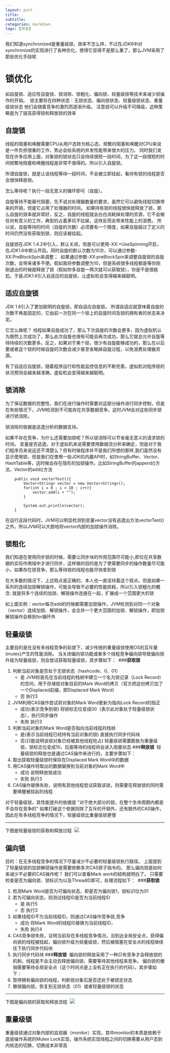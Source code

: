 ```yaml
---
layout: post
title: 
subtitle: 
categories: markdown
tags: [并发]
---
```




我们知道synchronized是重量级锁，效率不怎么样，不过在JDK6中对synchronize的实现进行了各种优化，使得它显得不是那么重了，那么JVM采用了那些优化手段呢

# 锁优化
如自旋锁、适应性自旋锁、锁消除、锁粗化、偏向锁、轻量级锁等技术来减少锁操作的开销。 
锁主要存在四种状态：无锁状态、偏向锁状态、轻量级锁状态、重量级锁状态
他们会随着竞争的激烈而逐渐升级。
注意锁可以升级不可降级，这种策略是为了提高获得锁和释放锁的效率
## 自旋锁
线程的阻塞和唤醒需要CPU从用户态转为核心态，频繁的阻塞和唤醒对CPU来说是一件负担很重的工作，势必会给系统的并发性能带来很大的压力。
同时我们发现在许多应用上面，对象锁的锁状态只会持续很短一段时间，为了这一段很短的时间频繁地阻塞和唤醒线程是非常不值得的。所以引入自旋锁。

所谓自旋锁，就是让该线程等待一段时间，不会被立即挂起，看持有锁的线程是否会很快释放锁。

怎么等待呢？执行一段无意义的循环即可（自旋）。

自旋等待不能替代阻塞，先不说对处理器数量的要求，虽然它可以避免线程切换带来的开销，但是它占用了处理器的时间。
如果持有锁的线程很快就释放了锁，那么自旋的效率就非常好，反之，自旋的线程就会白白消耗掉处理的资源，它不会做任何有意义的工作，典型的占着茅坑不拉屎，这样反而会带来性能上的浪费。
所以说，自旋等待的时间（自旋的次数）必须要有一个限度，如果自旋超过了定义的时间仍然没有获取到锁，则应该被挂起。 

自旋锁在JDK 1.4.2中引入，默认关闭，但是可以使用-XX:+UseSpinning开启，在JDK1.6中默认开启。同时自旋的默认次数为10次，可以通过参数-XX:PreBlockSpin来调整； 
如果通过参数-XX:preBlockSpin来调整自旋锁的自旋次数，会带来诸多不便。假如我将参数调整为10，但是系统很多线程都是等你刚刚退出的时候就释放了锁（假如你多自旋一两次就可以获取锁），你是不是很尴尬。于是JDK1.6引入自适应的自旋锁，让虚拟机会变得越来越聪明。
## 适应自旋锁
JDK 1.6引入了更加聪明的自旋锁，即自适应自旋锁。
所谓自适应就意味着自旋的次数不再是固定的，它由前一次在同一个锁上的自旋时间及锁的拥有者的状态来决定。

它怎么做呢？
线程如果自旋成功了，那么下次自旋的次数会更多，因为虚拟机认为既然上次成功了，那么此次自旋也很有可能会再次成功，那么它就会允许自旋等待持续的次数更多。反之，如果对于某个锁，很少有自旋能够成功的，那么在以后要或者这个锁的时候自旋的次数会减少甚至省略掉自旋过程，以免浪费处理器资源。 

有了自适应自旋锁，随着程序运行和性能监控信息的不断完善，虚拟机对程序锁的状况预测会越来越准确，虚拟机会变得越来越聪明。
## 锁消除
为了保证数据的完整性，我们在进行操作时需要对这部分操作进行同步控制，但是在有些情况下，JVM检测到不可能存在共享数据竞争，这时JVM会对这些同步锁进行锁消除。

锁消除的依据是逃逸分析的数据支持。

如果不存在竞争，为什么还需要加锁呢？所以锁消除可以节省毫无意义的请求锁的时间。
变量是否逃逸，对于虚拟机来说需要使用数据流分析来确定，但是对于我们程序员来说这还不清楚么？但有时候程序并不是我们所想的那样,我们虽然没有显示使用锁，但是我们在使用一些JDK的内置API时，如StringBuffer、Vector、HashTable等，这时候会存在隐形的加锁操作。比如StringBuffer的append()方法，Vector的add()方法

```
    public void vectorTest(){
        Vector<String> vector = new Vector<String>();
        for(int i = 0 ; i < 10 ; i++){
            vector.add(i + "");
        }

        System.out.println(vector);
    }
```
在运行这段代码时，JVM可以明显检测到变量vector没有逃逸出方法vectorTest()之外，所以JVM可以大胆地将vector内部的加锁操作消除。
## 锁粗化
我们知道在使用同步锁的时候，需要让同步块的作用范围尽可能小,即仅在共享数据的实际作用域中才进行同步，这样做的目的是为了使需要同步的操作数量尽可能小，如果存在锁竞争，那么等待锁的线程也能尽快拿到锁 

在大多数的情况下，上述观点是正确的，本人也一直坚持着这个观点。但是如果一系列的连续加锁解锁操作，可能会导致不必要的性能损耗，所以引入锁粗化的概念:
就是将多个连续的加锁、解锁操作连接在一起，扩展成一个范围更大的锁

如上面实例：vector每次add的时候都需要加锁操作，JVM检测到对同一个对象（vector）连续加锁、解锁操作，会合并一个更大范围的加锁、解锁操作，即加锁解锁操作会移到for循环外

## 轻量级锁
主要目的是在没有多线程竞争的前提下，减少传统的重量级锁使用OS的互斥量(mutex)产生的性能消耗。
当关闭偏向锁功能或者多个线程竞争偏向锁导致偏向锁升级为轻量级锁，则会尝试获取轻量级锁，其步骤如下： 
###**获取锁** 
1. 判断当前对象是否处于无锁状态（hashcode、0、01）
   - 是
   JVM将首先在当前线程的栈帧中建立一个名为锁记录（Lock Record）的空间，用于存储锁对象目前的Mark Word的拷贝（官方把这份拷贝加了一个Displaced前缀，即Displaced Mark Word）
   - 否
   执行3 
2. JVM利用CAS操作尝试将对象的Mark Word更新为指向Lock Record的指正
   - 成功(表示竞争到锁)
   将锁标志位变成00（表示此对象处于轻量级锁状态），执行同步操作
   - 失败
   执行3 
3. 判断当前对象的Mark Word是否指向当前线程的栈帧
   - 是(表示当前线程已经持有当前对象的锁)
   直接执行同步代码块
   - 否(只能说明该锁对象已经被其他线程抢占)
   轻量级锁需要膨胀为重量级锁，锁标志位变成10，后面等待的线程将会进入阻塞状态
   ###**释放锁** 
   轻量级锁的释放也是通过CAS操作来进行的，主要步骤如下： 
1. 取出获取轻量级锁时保存在Displaced Mark Word中的数据 
2. 用CAS操作将取出的数据替换到当前对象的Mark Word中
   - 成功
   说明释放锁成功
   - 失败
   执行3 
3. CAS操作替换失败，说明有其他线程尝试获取该锁，则需要在释放锁的同时需要唤醒被挂起的线程

对于轻量级锁，其性能提升的依据是
"对于绝大部分的锁，在整个生命周期内都是不会存在竞争的"
如果打破这个依据则除了互斥的开销外，还有额外的CAS操作，因此在有多线程竞争的情况下，轻量级锁比重量级锁更慢

* * *

下图是轻量级锁的获取和释放过程 
![](https://typoraimgbed.oss-cn-hangzhou.aliyuncs.com/img/4685968-835dc27a4cab0094.png)
## 偏向锁
目的：在无多线程竞争的情况下尽量减少不必要的轻量级锁执行路径。
上面提到了轻量级锁的加锁解锁操作是需要依赖多次CAS原子指令的。
那么偏向锁是如何来减少不必要的CAS操作呢？
我们可以查看Mark work的结构就明白了。
只需要检查是否为偏向锁、锁标识为以及ThreadID即可，处理流程如下： 
###**获取锁** 
1. 检测Mark Word是否为可偏向状态，即是否为偏向锁1，锁标识位为01 
2. 若为可偏向状态，则测试线程ID是否为当前线程ID
   - 是
   执行5
   - 否
   执行3 
3. 如果线程ID不为当前线程ID，则通过CAS操作竞争锁,竞争
   - 成功
   将Mark Word的线程ID替换为当前线程ID，
   - 失败
   执行4 
4. CAS竞争锁失败，证明当前存在多线程竞争情况，当到达全局安全点，获得偏向锁的线程被挂起，偏向锁升级为轻量级锁，然后被阻塞在安全点的线程继续往下执行同步代码块
5. 执行同步代码块
###**释放锁** 
偏向锁的释放采用了一种只有竞争才会释放锁的机制，线程是不会主动去释放偏向锁，需要等待其他线程来竞争。
偏向锁的撤销需要等待全局安全点（这个时间点是上没有正在执行的代码）。其步骤如下： 
1. 暂停拥有偏向锁的线程，判断锁对象石是否还处于被锁定状态
2. 撤销偏向锁，恢复到无锁状态（01）或者轻量级锁的状态

* * *

下图是偏向锁的获取和释放流程 
![](https://typoraimgbed.oss-cn-hangzhou.aliyuncs.com/img/4685968-15051bba71218318)

## 重量级锁
重量级锁通过对象内部的监视器（monitor）实现，其中monitor的本质是依赖于底层操作系统的Mutex Lock实现，操作系统实现线程之间的切换需要从用户态到内核态的切换，切换成本非常高

